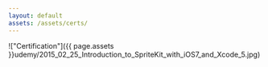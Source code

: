 ```yaml
---
layout: default
assets: /assets/certs/
---
```

!["Certification"]({{ page.assets }}udemy/2015_02_25_Introduction_to_SpriteKit_with_iOS7_and_Xcode_5.jpg)
